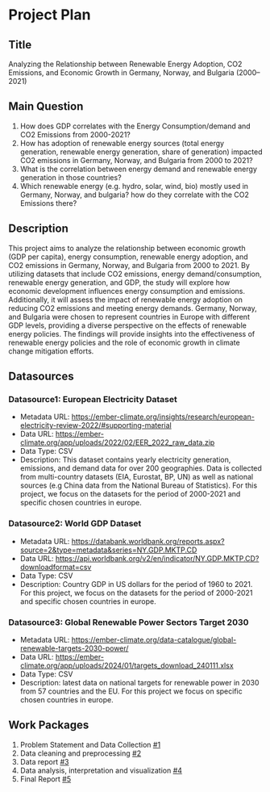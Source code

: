 # Project Plan

## Title
<!-- Give your project a short title. -->
Analyzing the Relationship between Renewable Energy Adoption, CO2 Emissions, and Economic Growth in Germany, Norway, and Bulgaria (2000–2021)

## Main Question

<!-- Think about one main question you want to answer based on the data. -->
1. How does GDP correlates with the Energy Consumption/demand and CO2 Emissions from 2000-2021?
2. How has adoption of renewable energy sources (total energy generation, renewable energy generation, share of generation) impacted CO2 emissions in Germany, Norway, and Bulgaria from 2000 to 2021?
3. What is the correlation between energy demand and renewable energy generation in those countries?
4. Which renewable energy (e.g. hydro, solar, wind, bio) mostly used in Germany, Norway, and bulgaria? how do they correlate with the CO2 Emissions there?

## Description

<!-- Describe your data science project in max. 200 words. Consider writing about why and how you attempt it. -->
This project aims to analyze the relationship between economic growth (GDP per capita), energy consumption, renewable energy adoption, and CO2 emissions in Germany, Norway, and Bulgaria from 2000 to 2021. By utilizing datasets that include CO2 emissions, energy demand/consumption, renewable energy generation, and GDP, the study will explore how economic development influences energy consumption and emissions. Additionally, it will assess the impact of renewable energy adoption on reducing CO2 emissions and meeting energy demands. Germany, Norway, and Bulgaria were chosen to represent countries in Europe with different GDP levels, providing a diverse perspective on the effects of renewable energy policies. The findings will provide insights into the effectiveness of renewable energy policies and the role of economic growth in climate change mitigation efforts.

## Datasources

<!-- Describe each datasources you plan to use in a section. Use the prefic "DatasourceX" where X is the id of the datasource. -->

### Datasource1: European Electricity Dataset
* Metadata URL: https://ember-climate.org/insights/research/european-electricity-review-2022/#supporting-material
* Data URL: https://ember-climate.org/app/uploads/2022/02/EER_2022_raw_data.zip
* Data Type: CSV
* Description: This dataset contains yearly electricity generation, emissions, and demand data for over 200 geographies. Data is collected from multi-country datasets (EIA, Eurostat, BP, UN) as well as national sources (e.g China data from the National Bureau of Statistics). For this project, we focus on the datasets for the period of 2000-2021 and specific chosen countries in europe.

### Datasource2: World GDP Dataset
* Metadata URL: https://databank.worldbank.org/reports.aspx?source=2&type=metadata&series=NY.GDP.MKTP.CD
* Data URL: https://api.worldbank.org/v2/en/indicator/NY.GDP.MKTP.CD?downloadformat=csv
* Data Type: CSV
* Description: Country GDP in US dollars for the period of 1960 to 2021. For this project, we focus on the datasets for the period of 2000-2021 and specific chosen countries in europe. 

### Datasource3: Global Renewable Power Sectors Target 2030
* Metadata URL: https://ember-climate.org/data-catalogue/global-renewable-targets-2030-power/
* Data URL: https://ember-climate.org/app/uploads/2024/01/targets_download_240111.xlsx
* Data Type: CSV
* Description: latest data on national targets for renewable power in 2030 from 57 countries and the EU. For this project we focus on specific chosen countries in europe.

## Work Packages

<!-- List of work packages ordered sequentially, each pointing to an issue with more details. -->

1. Problem Statement and Data Collection [#1][i1]
2. Data cleaning and preprocessing [#2][i2]
3. Data report [#3][i3]
3. Data analysis, interpretation and visualization [#4][i4]
4. Final Report [#5][i5]

[i1]: https://github.com/Jovinjo/made-rep/issues/1
[i2]: https://github.com/Jovinjo/made-rep/issues/2
[i3]: https://github.com/Jovinjo/made-rep/issues/3
[i4]: https://github.com/Jovinjo/made-rep/issues/4
[i5]: https://github.com/Jovinjo/made-rep/issues/5


